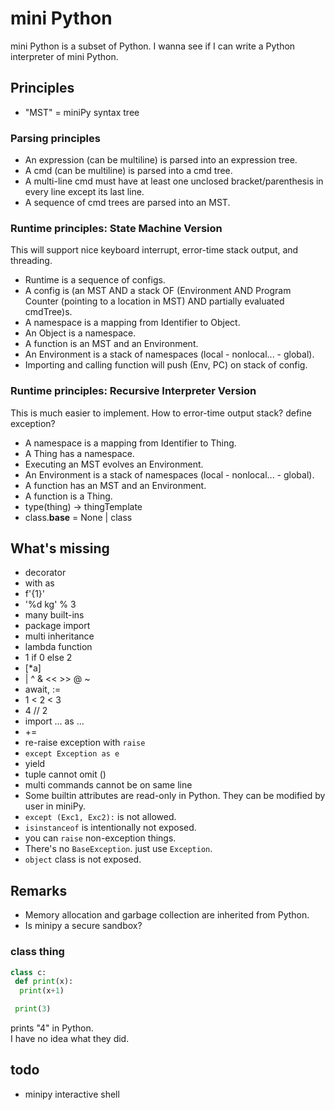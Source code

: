 # mini Python
mini Python is a subset of Python. I wanna see if I can write a Python interpreter of mini Python.  

## Principles
- "MST" = miniPy syntax tree

### Parsing principles
- An expression (can be multiline) is parsed into an expression tree.  
- A cmd (can be multiline) is parsed into a cmd tree.  
- A multi-line cmd must have at least one unclosed bracket/parenthesis in every line except its last line.  
- A sequence of cmd trees are parsed into an MST.  

### Runtime principles: State Machine Version
This will support nice keyboard interrupt, error-time stack output, and threading. 
- Runtime is a sequence of configs. 
- A config is (an MST AND a stack OF (Environment AND Program Counter (pointing to a location in MST) AND partially evaluated cmdTree)s.  
- A namespace is a mapping from Identifier to Object. 
- An Object is a namespace.  
- A function is an MST and an Environment.  
- An Environment is a stack of namespaces (local - nonlocal... - global). 
- Importing and calling function will push (Env, PC) on stack of config. 

### Runtime principles: Recursive Interpreter Version
This is much easier to implement. 
How to error-time output stack? define exception? 
- A namespace is a mapping from Identifier to Thing. 
- A Thing has a namespace.  
- Executing an MST evolves an Environment. 
- An Environment is a stack of namespaces (local - nonlocal... - global). 
- A function has an MST and an Environment.  
- A function is a Thing. 
- type(thing) -> thingTemplate
- class.__base__ = None | class

## What's missing
- decorator
- with as
- f'{1}'
- '%d kg' % 3
- many built-ins
- package import
- multi inheritance
- lambda function
- 1 if 0 else 2
- [*a]
- | ^ & << >> @ ~
- await, :=
- 1 < 2 < 3
- 4 // 2
- import ... as ...
- +=
- re-raise exception with `raise`
- `except Exception as e`
- yield
- tuple cannot omit ()
- multi commands cannot be on same line
- Some builtin attributes are read-only in Python. They can be modified by user in miniPy. 
- `except (Exc1, Exc2):` is not allowed. 
- `isinstanceof` is intentionally not exposed. 
- you can `raise` non-exception things. 
- There's no `BaseException`. just use `Exception`. 
- `object` class is not exposed. 

## Remarks
- Memory allocation and garbage collection are inherited from Python. 
- Is minipy a secure sandbox? 

### class thing
```python
class c:
 def print(x):
  print(x+1)

 print(3)
```
prints "4" in Python.  
I have no idea what they did. 

## todo
- minipy interactive shell
